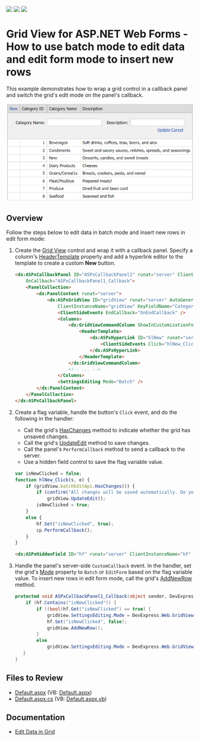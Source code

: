 <!-- default badges list -->
![](https://img.shields.io/endpoint?url=https://codecentral.devexpress.com/api/v1/VersionRange/128536128/14.1.9%2B)
[![](https://img.shields.io/badge/Open_in_DevExpress_Support_Center-FF7200?style=flat-square&logo=DevExpress&logoColor=white)](https://supportcenter.devexpress.com/ticket/details/T191177)
[![](https://img.shields.io/badge/📖_How_to_use_DevExpress_Examples-e9f6fc?style=flat-square)](https://docs.devexpress.com/GeneralInformation/403183)
<!-- default badges end -->
# Grid View for ASP.NET Web Forms - How to use batch mode to edit data and edit form mode to insert new rows

This example demonstrates how to wrap a grid control in a callback panel and switch the grid's edit mode on the panel's callback.

![Grid Edit Mode](switchEditMode.png)

## Overview

Follow the steps below to edit data in batch mode and insert new rows in edit form mode:

1. Create the [Grid View](https://docs.devexpress.com/AspNet/DevExpress.Web.ASPxGridView) control and wrap it with a callback panel. Specify a column's [HeaderTemplate](https://docs.devexpress.com/AspNet/DevExpress.Web.GridViewColumn.HeaderTemplate) property and add a hyperlink editor to the template to create a custom **New** button.

    ```aspx
    <dx:ASPxCallbackPanel ID="ASPxCallbackPanel1" runat="server" ClientInstanceName="cp"
        OnCallback="ASPxCallbackPanel1_Callback">
        <PanelCollection>
            <dx:PanelContent runat="server">
                <dx:ASPxGridView ID="gridView" runat="server" AutoGenerateColumns="False" DataSourceID="ads"
                    ClientInstanceName="gridView" KeyFieldName="CategoryID" >
                    <ClientSideEvents EndCallback="OnEndCallback" />
                    <Columns>
                        <dx:GridViewCommandColumn ShowInCustomizationForm="True" ShowNewButtonInHeader="True">
                            <HeaderTemplate>
                                <dx:ASPxHyperLink ID="hlNew" runat="server" Text="New">
                                    <ClientSideEvents Click="hlNew_Click" />
                                </dx:ASPxHyperLink>
                            </HeaderTemplate>
                        </dx:GridViewCommandColumn>
                        <!-- ... -->
                    </Columns>
                    <SettingsEditing Mode="Batch" />
            </dx:PanelContent>
        </PanelCollection>
    </dx:ASPxCallbackPanel>
    ```

2. Create a flag variable, handle the button's `Click` event, and do the following in the handler:

   * Call the grid's [HasChanges](https://docs.devexpress.com/AspNet/js-ASPxClientGridViewBatchEditApi.HasChanges) method to indicate whether the grid has unsaved changes.
   * Call the grid's [UpdateEdit](https://docs.devexpress.com/AspNet/js-ASPxClientGridView.UpdateEdit) method to save changes.
   * Call the panel's `PerformCallback` method to send a callback to the server.
   * Use a hidden field control to save the flag variable value.

    ```js
    var isNewClicked = false;
    function hlNew_Click(s, e) {
        if (gridView.batchEditApi.HasChanges()) {
            if (confirm("All changes will be saved automatically. Do you want to continue?"))
                gridView.UpdateEdit();
            isNewClicked = true;
        }
        else {
            hf.Set("isNewClicked", true);
            cp.PerformCallback();
        }
    }
    ```

    ```aspx
    <dx:ASPxHiddenField ID="hf" runat="server" ClientInstanceName="hf" />
    ```

3. Handle the panel's server-side `CustomCallback` event. In the handler, set the grid's [Mode](https://docs.devexpress.com/AspNet/DevExpress.Web.ASPxGridViewEditingSettings.Mode) property to `Batch` or `EditForm` based on the flag variable value. To insert new rows in edit form mode, call the grid's [AddNewRow](https://docs.devexpress.com/AspNet/js-ASPxClientGridView.AddNewRow) method.

    ```csharp
    protected void ASPxCallbackPanel1_Callback(object sender, DevExpress.Web.CallbackEventArgsBase e) {
        if (hf.Contains("isNewClicked")) {
            if ((bool)hf.Get("isNewClicked") == true) {
                gridView.SettingsEditing.Mode = DevExpress.Web.GridViewEditingMode.EditForm;
                hf.Set("isNewClicked", false);
                gridView.AddNewRow();
            }
            else
                gridView.SettingsEditing.Mode = DevExpress.Web.GridViewEditingMode.Batch;
       }
    }
    ```

## Files to Review

* [Default.aspx](./CS/Default.aspx) (VB: [Default.aspx](./VB/Default.aspx))
* [Default.aspx.cs](./CS/Default.aspx.cs) (VB: [Default.aspx.vb](./VB/Default.aspx.vb))

## Documentation

* [Edit Data in Grid](https://docs.devexpress.com/AspNet/3712/components/grid-view/concepts/edit-data)
